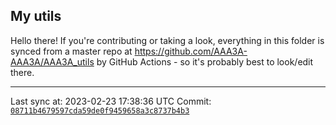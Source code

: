 ## My utils

Hello there! If you're contributing or taking a look, everything in this folder
is synced from a master repo at https://github.com/AAA3A-AAA3A/AAA3A_utils by GitHub Actions -
so it's probably best to look/edit there.

---

Last sync at: 2023-02-23 17:38:36 UTC
Commit: [`08711b4679597cda59de0f9459658a3c8737b4b3`](https://github.com/AAA3A-AAA3A/AAA3A_utils/commit/08711b4679597cda59de0f9459658a3c8737b4b3)
